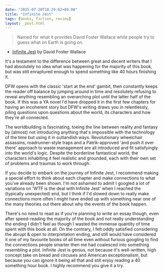 ```yaml
---
date: "2025-07-20T18:29:02+09:00"
title: "Infinite Jest"
tags: [books, fiction, review]
layout: _post.html
---
```


> Named for what it provides David Foster Wallace while people try to guess what on Earth is going on.

- [Infinite Jest](https://www.goodreads.com/book/show/6759.Infinite_Jest) by David Foster Wallace

It's a testament to the difference between great and decent writers that I had absolutely no idea what was happening for the majority of this book, but was still enraptured enough to spend something like 40 hours finishing it.

DFW opens with the classic 'start at the end' gambit, then constantly keeps the reader off balance by jumping around in time and resolutely refusing to reveal anything resembling an overarching plot until the latter half of the book. If this was a YA novel I'd have dropped it in the first few chapters for having an incoherent story but DFW's writing draws you in relentlessly, piling questions upon questions about the world, its characters and how they're all connected.

The worldbuilding is fascinating, toeing the line between reality and fantasy by (almost) not introducing anything that's impossible with the technology of the time but using it in outlandish ways. Revolutionary wheelchair assassins, roadrunner-style traps and a Patrik-approved 'and push it over there' approach to waste management are all introduced and fit satisfyingly into the world's logic. Despite the borderline fantastical world, the characters inhabiting it feel realistic and grounded, each with their own set of problems and traumas to work through.

If you decide to embark on the journey of Infinite Jest, I recommend making a special effort to think about each chapter and make connections to what you've already been shown. I'm not ashamed to admit I googled a lot of variations on 'WTF is the deal with Infinite Jest' when I reached the (typically unexpected) end, but I think if I'd slowed down to really make connections more often I might have ended up with something near one of the many theories out there about why the events of the book happen.

There's no need to read as if you're planning to write an essay though, even after speed-reading the majority of the book and not really understanding the ending I didn't feel as though I wasted the immense quantity of time spent with this book at all. On the contrary, I felt oddly satisfied considering the abrupt & open to interpretation ending, and still would have considered it one of my favourite books of all time even without furious googling to find the connections people smarter then me had coalesced into something resembling a plot. Infinite Jest is genius, not because it's well-written, high concept take on bread and circuses and American exceptionalism, but because you can ignore it being all that and still enjoy reading a 40 something hour book. I highly recommend you give it a try.

